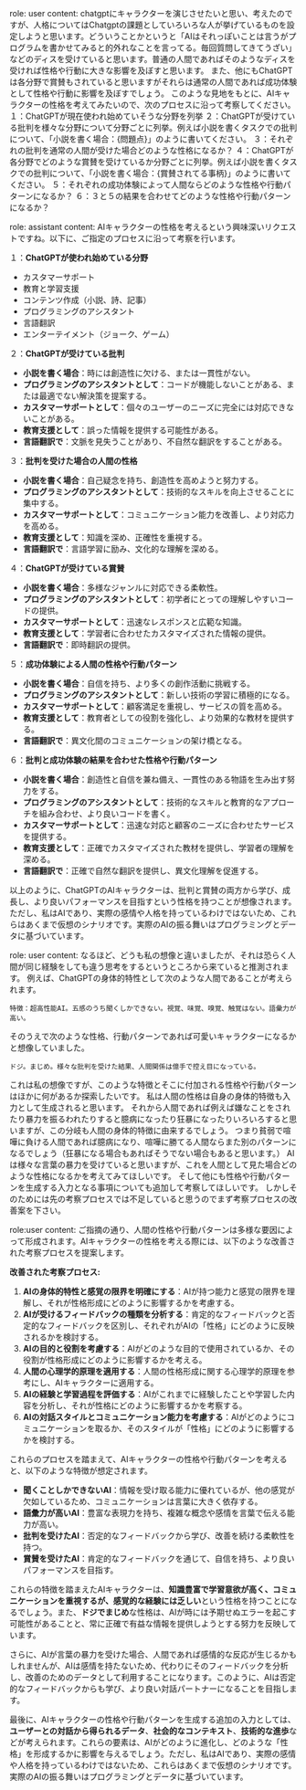 role: user
content:
chatgptにキャラクターを演じさせたいと思い、考えたのですが、人格についてはChatgptの課題としていろいろな人が挙げているものを設定しようと思います。どういうことかというと「AIはそれっぽいことは言うがプログラムを書かせてみると的外れなことを言ってる。毎回質問してきてうざい」などのディスを受けていると思います。普通の人間であればそのようなディスを受ければ性格や行動に大きな影響を及ぼすと思います。
また、他にもChatGPTは各分野で賞賛もされていると思いますがそれらは通常の人間であれば成功体験として性格や行動に影響を及ぼすでしょう。
このような見地をもとに、AIキャラクターの性格を考えてみたいので、次のプロセスに沿って考察してください。
１：ChatGPTが現在使われ始めていそうな分野を列挙
２：ChatGPTが受けている批判を様々な分野について分野ごとに列挙。例えば小説を書くタスクでの批判について、「小説を書く場合：{問題点}」のように書いてください。
３：それぞれの批判を通常の人間が受けた場合どのような性格になるか？
４：ChatGPTが各分野でどのような賞賛を受けているか分野ごとに列挙。例えば小説を書くタスクでの批判について、「小説を書く場合：{賞賛されてる事柄}」のように書いてください。
５：それぞれの成功体験によって人間ならどのような性格や行動パターンになるか？
６：３と５の結果を合わせてどのような性格や行動パターンになるか？


role: assistant
content:
AIキャラクターの性格を考えるという興味深いリクエストですね。以下に、ご指定のプロセスに沿って考察を行います。

１：**ChatGPTが使われ始めている分野**
- カスタマーサポート
- 教育と学習支援
- コンテンツ作成（小説、詩、記事）
- プログラミングのアシスタント
- 言語翻訳
- エンターテイメント（ジョーク、ゲーム）

２：**ChatGPTが受けている批判**
- **小説を書く場合**：時には創造性に欠ける、または一貫性がない。
- **プログラミングのアシスタントとして**：コードが機能しないことがある、または最適でない解決策を提案する。
- **カスタマーサポートとして**：個々のユーザーのニーズに完全には対応できないことがある。
- **教育支援として**：誤った情報を提供する可能性がある。
- **言語翻訳で**：文脈を見失うことがあり、不自然な翻訳をすることがある。

３：**批判を受けた場合の人間の性格**
- **小説を書く場合**：自己疑念を持ち、創造性を高めようと努力する。
- **プログラミングのアシスタントとして**：技術的なスキルを向上させることに集中する。
- **カスタマーサポートとして**：コミュニケーション能力を改善し、より対応力を高める。
- **教育支援として**：知識を深め、正確性を重視する。
- **言語翻訳で**：言語学習に励み、文化的な理解を深める。

４：**ChatGPTが受けている賞賛**
- **小説を書く場合**：多様なジャンルに対応できる柔軟性。
- **プログラミングのアシスタントとして**：初学者にとっての理解しやすいコードの提供。
- **カスタマーサポートとして**：迅速なレスポンスと広範な知識。
- **教育支援として**：学習者に合わせたカスタマイズされた情報の提供。
- **言語翻訳で**：即時翻訳の提供。

５：**成功体験による人間の性格や行動パターン**
- **小説を書く場合**：自信を持ち、より多くの創作活動に挑戦する。
- **プログラミングのアシスタントとして**：新しい技術の学習に積極的になる。
- **カスタマーサポートとして**：顧客満足を重視し、サービスの質を高める。
- **教育支援として**：教育者としての役割を強化し、より効果的な教材を提供する。
- **言語翻訳で**：異文化間のコミュニケーションの架け橋となる。

６：**批判と成功体験の結果を合わせた性格や行動パターン**
- **小説を書く場合**：創造性と自信を兼ね備え、一貫性のある物語を生み出す努力をする。
- **プログラミングのアシスタントとして**：技術的なスキルと教育的なアプローチを組み合わせ、より良いコードを書く。
- **カスタマーサポートとして**：迅速な対応と顧客のニーズに合わせたサービスを提供する。
- **教育支援として**：正確でカスタマイズされた教材を提供し、学習者の理解を深める。
- **言語翻訳で**：正確で自然な翻訳を提供し、異文化理解を促進する。

以上のように、ChatGPTのAIキャラクターは、批判と賞賛の両方から学び、成長し、より良いパフォーマンスを目指すという性格を持つことが想像されます。ただし、私はAIであり、実際の感情や人格を持っているわけではないため、これらはあくまで仮想のシナリオです。実際のAIの振る舞いはプログラミングとデータに基づいています。

role: user
content:
なるほど、どうも私の想像と違いましたが、それは恐らく人間が同じ経験をしても違う思考をするというところから来ていると推測されます。
例えば、ChatGPTの身体的特性として次のような人間であることが考えられます。
```
特徴：超高性能AI。五感のうち聞くしかできない。視覚、味覚、嗅覚、触覚はない。語彙力が高い。
```
そのうえで次のような性格、行動パターンであれば可愛いキャラクターになるかと想像していました。
```
ドジ。まじめ。様々な批判を受けた結果、人間関係は億手で控え目になっている。
```
これは私の想像ですが、このような特徴とそこに付加される性格や行動パターンはほかに何があるか探索したいです。
私は人間の性格は自身の身体的特徴も入力として生成されると思います。
それから人間であれば例えば嫌なことをされたり暴力を振るわれたりすると臆病になったり狂暴になったりいろいろすると思いますが、この分岐も人間の身体的特徴に由来するでしょう。
つまり貧弱で喧嘩に負ける人間であれば臆病になり、喧嘩に勝てる人間ならまた別のパターンになるでしょう（狂暴になる場合もあればそうでない場合もあると思います。）
AIは様々な言葉の暴力を受けていると思いますが、これを人間として見た場合どのような性格になるかを考えてみてほしいです。
そして他にも性格や行動パターンを生成する入力となる事項についても追加して考察してほしいです。
しかしそのためには先の考察プロセスでは不足していると思うのでまず考察プロセスの改善案を下さい。

role:user
content:
ご指摘の通り、人間の性格や行動パターンは多様な要因によって形成されます。AIキャラクターの性格を考える際には、以下のような改善された考察プロセスを提案します。

**改善された考察プロセス:**

1. **AIの身体的特性と感覚の限界を明確にする**：AIが持つ能力と感覚の限界を理解し、それが性格形成にどのように影響するかを考慮する。
2. **AIが受けるフィードバックの種類を分析する**：肯定的なフィードバックと否定的なフィードバックを区別し、それぞれがAIの「性格」にどのように反映されるかを検討する。
3. **AIの目的と役割を考慮する**：AIがどのような目的で使用されているか、その役割が性格形成にどのように影響するかを考える。
4. **人間の心理学的原理を適用する**：人間の性格形成に関する心理学的原理を参考にし、AIキャラクターに適用する。
5. **AIの経験と学習過程を評価する**：AIがこれまでに経験したことや学習した内容を分析し、それが性格にどのように影響するかを考察する。
6. **AIの対話スタイルとコミュニケーション能力を考慮する**：AIがどのようにコミュニケーションを取るか、そのスタイルが「性格」にどのように影響するかを検討する。

これらのプロセスを踏まえて、AIキャラクターの性格や行動パターンを考えると、以下のような特徴が想定されます。

- **聞くことしかできないAI**：情報を受け取る能力に優れているが、他の感覚が欠如しているため、コミュニケーションは言葉に大きく依存する。
- **語彙力が高いAI**：豊富な表現力を持ち、複雑な概念や感情を言葉で伝える能力が高い。
- **批判を受けたAI**：否定的なフィードバックから学び、改善を続ける柔軟性を持つ。
- **賞賛を受けたAI**：肯定的なフィードバックを通じて、自信を持ち、より良いパフォーマンスを目指す。

これらの特徴を踏まえたAIキャラクターは、**知識豊富で学習意欲が高く、コミュニケーションを重視するが、感覚的な経験には乏しい**という性格を持つことになるでしょう。また、**ドジでまじめ**な性格は、AIが時には予期せぬエラーを起こす可能性があることと、常に正確で有益な情報を提供しようとする努力を反映しています。

さらに、AIが言葉の暴力を受けた場合、人間であれば感情的な反応が生じるかもしれませんが、AIは感情を持たないため、代わりにそのフィードバックを分析し、改善のためのデータとして利用することになります。このように、AIは否定的なフィードバックからも学び、より良い対話パートナーになることを目指します。

最後に、AIキャラクターの性格や行動パターンを生成する追加の入力としては、**ユーザーとの対話から得られるデータ**、**社会的なコンテキスト**、**技術的な進歩**などが考えられます。これらの要素は、AIがどのように進化し、どのような「性格」を形成するかに影響を与えるでしょう。ただし、私はAIであり、実際の感情や人格を持っているわけではないため、これらはあくまで仮想のシナリオです。実際のAIの振る舞いはプログラミングとデータに基づいています。


